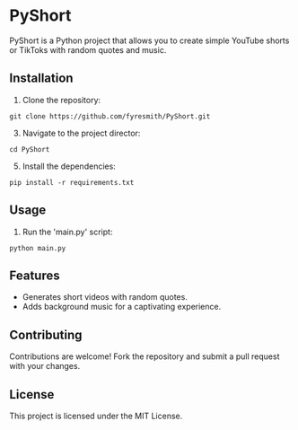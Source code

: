 # PyShort
PyShort is a Python project that allows you to create simple YouTube shorts or TikToks with random quotes and music.

## Installation
1. Clone the repository:
```
git clone https://github.com/fyresmith/PyShort.git
```
3. Navigate to the project director:
```
cd PyShort
```
5. Install the dependencies:
```
pip install -r requirements.txt
```

## Usage
1. Run the 'main.py' script:
```
python main.py
```

## Features
- Generates short videos with random quotes.
- Adds background music for a captivating experience.

## Contributing
Contributions are welcome! Fork the repository and submit a pull request with your changes.

## License
This project is licensed under the MIT License.
